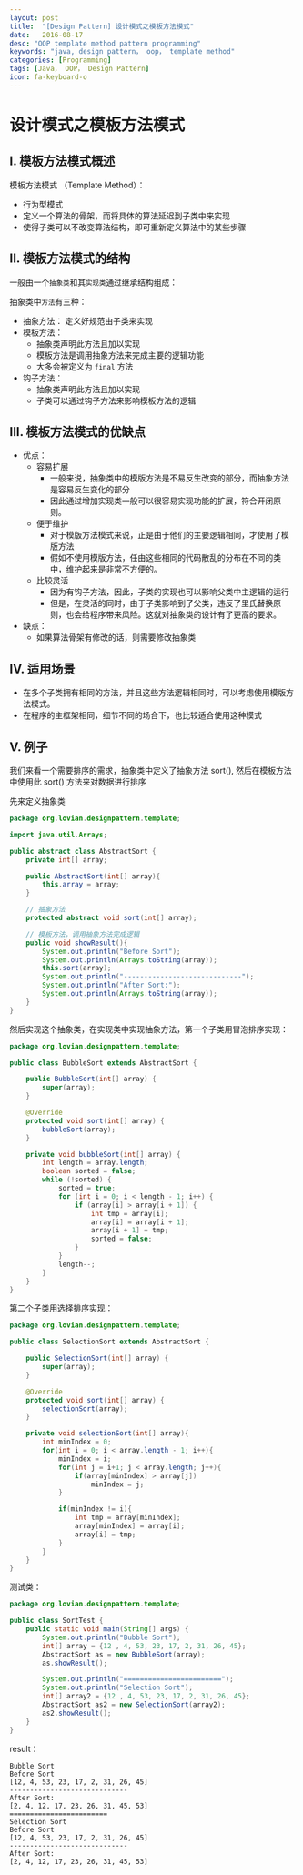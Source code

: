 ```yaml
---
layout: post
title:  "[Design Pattern] 设计模式之模板方法模式"
date:   2016-08-17
desc: "OOP template method pattern programming"
keywords: "java, design pattern， oop， template method"
categories: [Programming]
tags: [Java， OOP， Design Pattern]
icon: fa-keyboard-o
---
```


# 设计模式之模板方法模式

## I. 模板方法模式概述

模板方法模式 （Template Method）：

-	行为型模式
-	定义一个算法的骨架，而将具体的算法延迟到子类中来实现
-	使得子类可以不改变算法结构，即可重新定义算法中的某些步骤

## II. 模板方法模式的结构

一般由一个```抽象类```和其```实现类```通过继承结构组成：

抽象类中```方法```有三种：
-	抽象方法： 定义好规范由子类来实现
-	模板方法：
	-	抽象类声明此方法且加以实现
	-	模板方法是调用抽象方法来完成主要的逻辑功能
	-	大多会被定义为 ```final``` 方法
-	钩子方法：
	-	抽象类声明此方法且加以实现
	-	子类可以通过钩子方法来影响模板方法的逻辑

## III. 模板方法模式的优缺点

-	优点：
	-	容易扩展
		-	一般来说，抽象类中的模版方法是不易反生改变的部分，而抽象方法是容易反生变化的部分
		-	因此通过增加实现类一般可以很容易实现功能的扩展，符合开闭原则。
	-	便于维护
		-	对于模版方法模式来说，正是由于他们的主要逻辑相同，才使用了模版方法
		-	假如不使用模版方法，任由这些相同的代码散乱的分布在不同的类中，维护起来是非常不方便的。
	-	比较灵活
		-	因为有钩子方法，因此，子类的实现也可以影响父类中主逻辑的运行
		-	但是，在灵活的同时，由于子类影响到了父类，违反了里氏替换原则，也会给程序带来风险。这就对抽象类的设计有了更高的要求。
-	缺点：
	-	如果算法骨架有修改的话，则需要修改抽象类

## IV. 适用场景

-	在多个子类拥有相同的方法，并且这些方法逻辑相同时，可以考虑使用模版方法模式。
-	在程序的主框架相同，细节不同的场合下，也比较适合使用这种模式

## V. 例子

我们来看一个需要排序的需求，抽象类中定义了抽象方法 sort(), 然后在模板方法中使用此 sort() 方法来对数据进行排序

先来定义抽象类

```java
package org.lovian.designpattern.template;

import java.util.Arrays;

public abstract class AbstractSort {
	private int[] array;

	public AbstractSort(int[] array){
		this.array = array;
	}

	// 抽象方法
	protected abstract void sort(int[] array);

	// 模板方法，调用抽象方法完成逻辑
	public void showResult(){
		System.out.println("Before Sort");
		System.out.println(Arrays.toString(array));
		this.sort(array);
		System.out.println("-----------------------------");
		System.out.println("After Sort:");
		System.out.println(Arrays.toString(array));
	}
}
```

然后实现这个抽象类，在实现类中实现抽象方法，第一个子类用冒泡排序实现：

```java
package org.lovian.designpattern.template;

public class BubbleSort extends AbstractSort {

	public BubbleSort(int[] array) {
		super(array);
	}

	@Override
	protected void sort(int[] array) {
		bubbleSort(array);
	}

	private void bubbleSort(int[] array) {
		int length = array.length;
		boolean sorted = false;
		while (!sorted) {
			sorted = true;
			for (int i = 0; i < length - 1; i++) {
				if (array[i] > array[i + 1]) {
					int tmp = array[i];
					array[i] = array[i + 1];
					array[i + 1] = tmp;
					sorted = false;
				}
			}
			length--;
		}
	}
}
```

第二个子类用选择排序实现：

```java
package org.lovian.designpattern.template;

public class SelectionSort extends AbstractSort {

	public SelectionSort(int[] array) {
		super(array);
	}

	@Override
	protected void sort(int[] array) {
		selectionSort(array);
	}

	private void selectionSort(int[] array){
		int minIndex = 0;
		for(int i = 0; i < array.length - 1; i++){
			minIndex = i;
			for(int j = i+1; j < array.length; j++){
				if(array[minIndex] > array[j])
					minIndex = j;
			}

			if(minIndex != i){
				int tmp = array[minIndex];
				array[minIndex] = array[i];
				array[i] = tmp;
			}
		}
	}
}
```

测试类：

```java
package org.lovian.designpattern.template;

public class SortTest {
	public static void main(String[] args) {
		System.out.println("Bubble Sort");
		int[] array = {12 , 4, 53, 23, 17, 2, 31, 26, 45};
		AbstractSort as = new BubbleSort(array);
		as.showResult();

		System.out.println("========================");
		System.out.println("Selection Sort");
		int[] array2 = {12 , 4, 53, 23, 17, 2, 31, 26, 45};
		AbstractSort as2 = new SelectionSort(array2);
		as2.showResult();
	}
}
```

result：

```
Bubble Sort
Before Sort
[12, 4, 53, 23, 17, 2, 31, 26, 45]
-----------------------------
After Sort:
[2, 4, 12, 17, 23, 26, 31, 45, 53]
========================
Selection Sort
Before Sort
[12, 4, 53, 23, 17, 2, 31, 26, 45]
-----------------------------
After Sort:
[2, 4, 12, 17, 23, 26, 31, 45, 53]
```

